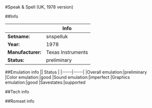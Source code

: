#Speak & Spell (UK, 1978 version)

##Info

||Info|
|-----|-----|
|**Setname:**|snspelluk
|**Year:**|1978
|**Manufacturer:**|Texas Instruments
|**Status:**|preliminary

##Emulation info
|| Status |
|-----|-----|
|Overall emulation:|preliminary
|Color emulation:|good
|Sound emulation:|imperfect
|Graphics emulation:|good
|Savestates:|supported

##Tech info

##Romset info

<!--- START OF EDITED COMMENT DO NOT TOUCH TEXT ABOVE-->
